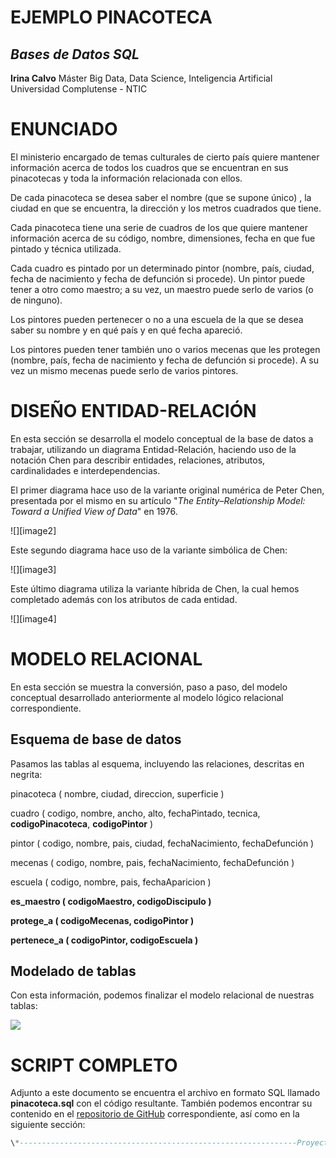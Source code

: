 # EJEMPLO PINACOTECA

## *Bases de Datos SQL*

**Irina Calvo**
Máster Big Data, Data Science, Inteligencia Artificial  
Universidad Complutense \- NTIC

# ENUNCIADO

El ministerio encargado de temas culturales de cierto país quiere mantener información acerca de todos los cuadros que se encuentran en sus pinacotecas y toda la información relacionada con ellos. 

De cada pinacoteca se desea saber el nombre (que se supone único) , la ciudad en que se encuentra, la dirección y los metros cuadrados que tiene.

Cada pinacoteca tiene una serie de cuadros de los que quiere mantener información acerca de su código, nombre, dimensiones, fecha en que fue pintado y técnica utilizada.

Cada cuadro es pintado por un determinado pintor (nombre, país, ciudad, fecha de nacimiento y fecha de defunción si procede). Un pintor puede tener a otro como maestro; a su vez, un maestro puede serlo de varios (o de ninguno).

Los pintores pueden pertenecer o no a una escuela de la que se desea saber su nombre y en qué país y en qué fecha apareció.

Los pintores pueden tener también uno o varios mecenas que les protegen (nombre, país, fecha de nacimiento y fecha de defunción si procede). A su vez un mismo mecenas puede serlo de varios pintores.

# DISEÑO ENTIDAD-RELACIÓN

En esta sección se desarrolla el modelo conceptual de la base de datos a trabajar, utilizando un diagrama Entidad-Relación, haciendo uso de la notación Chen para describir entidades, relaciones, atributos, cardinalidades e interdependencias.

El primer diagrama hace uso de la variante original numérica de Peter Chen, presentada por el mismo en su artículo "*The Entity–Relationship Model: Toward a Unified View of Data*" en 1976\.


![][image2]

Este segundo diagrama hace uso de la variante simbólica de Chen:  

![][image3]

Este último diagrama utiliza la variante híbrida de Chen, la cual hemos completado además con los atributos de cada entidad.  

![][image4]

# MODELO RELACIONAL

En esta sección se muestra la conversión, paso a paso, del modelo conceptual desarrollado anteriormente al modelo lógico relacional correspondiente.

## Esquema de base de datos

Pasamos las tablas al esquema, incluyendo las relaciones, descritas en negrita:

pinacoteca ( nombre, ciudad, direccion, superficie )

cuadro ( codigo, nombre, ancho, alto, fechaPintado, tecnica, **codigoPinacoteca**, **codigoPintor** )

pintor ( codigo, nombre, pais, ciudad, fechaNacimiento, fechaDefunción )

mecenas ( codigo, nombre, pais, fechaNacimiento, fechaDefunción )

escuela ( codigo, nombre, pais, fechaAparicion )

**es\_maestro ( codigoMaestro, codigoDiscipulo )**

**protege\_a ( codigoMecenas, codigoPintor )**

**pertenece\_a ( codigoPintor, codigoEscuela )**

## Modelado de tablas

Con esta información, podemos finalizar el modelo relacional de nuestras tablas:

![](https://whimsical.com/ejemplo-pinacoteca-EkBc3gVjbFJh2f4aH1QiWH)

# SCRIPT COMPLETO

Adjunto a este documento se encuentra el archivo en formato SQL llamado **pinacoteca.sql** con el código resultante. También podemos encontrar su contenido en el [repositorio de GitHub](https://github.com/anairinac/ucm-sql/ejemplo/blob/main/ejemplos/pinacoteca/pinacoteca.sql) correspondiente, así como en la siguiente sección:

```sql
\*--------------------------------------------------------------Proyecto:   Ejemplo PinacotecaArchivo:    ejemplos/pinacoteca.sqlAutor:      Irina CalvoFecha:      22-10-2025DB:         MySQL Ver 9.4.0 for macos15 on arm64 (MySQL Community Server \- GPL)Curso:      Bases de Datos SQLPrograma:   Master Big Data, Data Science, AIUniversidad Complutense\--------------------------------------------------------------\*/\-- create databaseDROP DATABASE IF EXISTS ejemplo\_pinacoteca; CREATE DATABASE ejemplo\_pinacoteca; USE ejemplo\_pinacoteca;\-- pinacotecaDROP TABLE IF EXISTS pinacoteca;CREATE TABLE pinacoteca (    nombre VARCHAR(60) PRIMARY KEY,     ciudad VARCHAR(60),     direccion VARCHAR(100),     superficie SMALLINT);\-- escuelaDROP TABLE IF EXISTS escuela;CREATE TABLE escuela (     codigo SMALLINT PRIMARY KEY AUTO\_INCREMENT,     nombre VARCHAR(60),     pais VARCHAR(60),     fechaAparicion DATE);\-- mecenasDROP TABLE IF EXISTS mecenas;CREATE TABLE mecenas (    codigo SMALLINT PRIMARY KEY AUTO\_INCREMENT,     nombre VARCHAR(60),     pais VARCHAR(60),     fechaNacimiento DATE,     fechaDefunción DATE);\-- pintorDROP TABLE IF EXISTS pintor;CREATE TABLE pintor (    codigo SMALLINT PRIMARY KEY AUTO\_INCREMENT,    nombre VARCHAR(60),     pais VARCHAR(60),     ciudad VARCHAR(60),     fechaNacimiento DATE,     fechaDefunción DATE);\-- cuadroDROP TABLE IF EXISTS cuadro;CREATE TABLE cuadro (    codigo SMALLINT PRIMARY KEY AUTO\_INCREMENT,     nombre VARCHAR(60),     ancho SMALLINT,     alto SMALLINT,     fechaPintado DATE,     tecnica VARCHAR(25),     codigoPinacoteca VARCHAR(60) NOT NULL,     codigoPintor SMALLINT NOT NULL,    FOREIGN KEY (codigoPinacoteca) REFERENCES pinacoteca(nombre) ON DELETE CASCADE ON UPDATE CASCADE,    FOREIGN KEY (codigoPintor) REFERENCES pintor(codigo) ON DELETE CASCADE ON UPDATE CASCADE);\-- protege\_aDROP TABLE IF EXISTS protege\_a;CREATE TABLE protege\_a (    codigoMecenas SMALLINT,    codigoPintor SMALLINT,    PRIMARY KEY (codigoMecenas, codigoPintor),    FOREIGN KEY (codigoMecenas) REFERENCES mecenas(codigo) ON DELETE CASCADE ON UPDATE CASCADE,    FOREIGN KEY (codigoPintor) REFERENCES pintor(codigo) ON DELETE CASCADE ON UPDATE CASCADE);\-- pertenece\_aDROP TABLE IF EXISTS pertenece\_a;CREATE TABLE pertenece\_a (    codigoPintor SMALLINT,    codigoEscuela SMALLINT,    PRIMARY KEY (codigoPintor, codigoEscuela),    FOREIGN KEY (codigoPintor) REFERENCES pintor(codigo) ON DELETE CASCADE ON UPDATE CASCADE,    FOREIGN KEY (codigoEscuela) REFERENCES escuela(codigo) ON DELETE CASCADE ON UPDATE CASCADE);\-- es\_maestroDROP TABLE IF EXISTS es\_maestro;CREATE TABLE es\_maestro (    codigoMaestro SMALLINT,    codigoDiscipulo SMALLINT,    PRIMARY KEY (codigoMaestro, codigoDiscipulo),    FOREIGN KEY (codigoMaestro) REFERENCES pintor(codigo) ON DELETE CASCADE,    FOREIGN KEY (codigoDiscipulo) REFERENCES pintor(codigo) ON DELETE CASCADE ); 
```